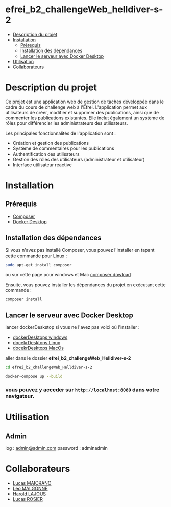 # efrei_b2_challengeWeb_helldiver-s-2 <!-- omit in toc -->

- [Description du projet](#description-du-projet)
- [Installation](#installation)
  - [Prérequis](#prérequis)
  - [Installation des dépendances](#installation-des-dépendances)
  - [Lancer le serveur avec Docker Desktop](#lancer-le-serveur-avec-docker-desktop)
- [Utilisation](#utilisation)
- [Collaborateurs](#collaborateurs)

# Description du projet

Ce projet est une application web de gestion de tâches développée dans le cadre du cours de challenge web à l'Efrei. L'application permet aux utilisateurs de créer, modifier et supprimer des publications, ainsi que de commenter les publications existantes. Elle inclut également un système de rôles pour différencier les administrateurs des utilisateurs.

Les principales fonctionnalités de l'application sont :
- Création et gestion des publications
- Système de commentaires pour les publications
- Authentification des utilisateurs
- Gestion des rôles des utilisateurs (administrateur et utilisateur)
- Interface utilisateur réactive

# Installation

## Prérequis

- [Composer](https://getcomposer.org/download/)
- [Docker Desktop](https://www.docker.com/products/docker-desktop)

## Installation des dépendances

Si vous n'avez pas installé Composer, vous pouvez l'installer en tapant cette commande pour Linux :

```bash
sudo apt-get install composer
```
ou sur cette page pour windows et Mac  [composer dowload](https://getcomposer.org/download/)


Ensuite, vous pouvez installer les dépendances du projet en exécutant cette commande :

```bash
composer install
```

## Lancer le serveur avec Docker Desktop

lancer dockerDeskstop si vous ne l'avez pas voici où l'installer :

- [dockerDesktops windows](https://docs.docker.com/desktop/setup/install/windows-install/)
- [docekrDesktops Linux](https://docs.docker.com/desktop/setup/install/linux/)
- [docekrDesktops MacOs](https://docs.docker.com/desktop/setup/install/mac-install/)

aller dans le dossier **efrei_b2_challengeWeb_Helldiver-s-2**

```bash
cd efrei_b2_challengeWeb_Helldiver-s-2
```

```bash
docker-compose up --build
```

### vous pouvez y acceder sur `http://localhost:8080` dans votre navigateur. <!-- omit in toc -->

# Utilisation

## Admin <!-- omit in toc -->

log : admin@admin.com
password : adminadmin


# Collaborateurs

- [Lucas MAIORANO](https://github.com/lucasmaiorano77)
- [Leo MALGONNE](https://github.com/AlpinooO)
- [Harold LAJOUS](https://github.com/Lajous-Harold)
- [Lucas ROSIER](https://github.com/LucasR65)
